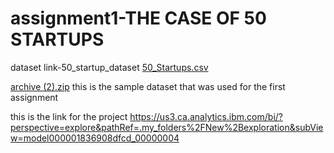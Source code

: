 # assignment1-THE CASE OF 50 STARTUPS
dataset link-50_startup_dataset
[50_Startups.csv](https://github.com/GladysPersy/assignment1/files/9633534/50_Startups.csv)

[archive (2).zip](https://github.com/GladysPersy/assignment1/files/9631575/archive.2.zip)
this is the sample dataset that was used for the first assignment

this is the link for the project
https://us3.ca.analytics.ibm.com/bi/?perspective=explore&pathRef=.my_folders%2FNew%2Bexploration&subView=model000001836908dfcd_00000004
